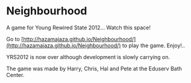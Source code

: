 Neighbourhood
=============
A game for Young Rewired State 2012... Watch this space!

Go to [http://hazamajaza.github.io/Neighbourhood/](http://hazamajaza.github.io/Neighbourhood/) to play the game. Enjoy!..


YRS2012 is now over although development is slowly carrying on.

The game was made by Harry, Chris, Hal and Pete at the Eduserv Bath Center.
